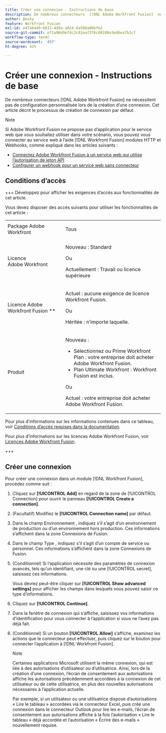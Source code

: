 ```yaml
---
title: Créer une connexion - Instructions de base
description: De nombreux connecteurs  [!DNL Adobe Workfront Fusion]  ne nécessitent pas de configuration personnalisée lors de la création d’une connexion. Cet article décrit le processus de création de connexion par défaut.
author: Becky
feature: Workfront Fusion
exl-id: e47ab4d9-6612-4d9a-a024-da508a8bbfb2
source-git-commit: ef1a96d9ef4c2c82eaf376c84188e3ed6ea7b2cf
workflow-type: tm+mt
source-wordcount: '457'
ht-degree: 42%

---
```


# Créer une connexion - Instructions de base

De nombreux connecteurs [!DNL Adobe Workfront Fusion] ne nécessitent pas de configuration personnalisée lors de la création d’une connexion. Cet article décrit le processus de création de connexion par défaut.

>[!NOTE]
>
>
>Si Adobe Workfront Fusion ne propose pas d’application pour le service web que vous souhaitez utiliser dans votre scénario, vous pouvez vous connecter au service web à l’aide [!DNL Workfront Fusion] modules HTTP et Webhooks, comme expliqué dans les articles suivants :
>
>* [Connectez Adobe Workfront Fusion à un service web qui utilise l’autorisation de jeton API](/help/workfront-fusion/create-scenarios/connect-to-apps/connect-wf-web-service-uses-api-token-auth.md)
>* [Configurer un webhook pour un service web sans connecteur](/help/workfront-fusion/create-scenarios/add-modules/receive-a-webhook-from-a-web-service.md)

## Conditions d’accès

+++ Développez pour afficher les exigences d’accès aux fonctionnalités de cet article.

Vous devez disposer des accès suivants pour utiliser les fonctionnalités de cet article :

<table style="table-layout:auto">
 <col> 
 <col> 
 <tbody> 
  <tr> 
   <td role="rowheader">Package Adobe Workfront 
   <td> <p>Tous</p> </td> 
  </tr> 
  <tr data-mc-conditions=""> 
   <td role="rowheader">Licence Adobe Workfront</td> 
   <td> <p>Nouveau : Standard</p><p>Ou</p><p>Actuellement : Travail ou licence supérieure</p> </td> 
  </tr> 
  <tr> 
   <td role="rowheader">Licence Adobe Workfront Fusion **</td> 
   <td>
   <p>Actuel : aucune exigence de licence Workfront Fusion.</p>
   <p>Ou</p>
   <p>Héritée : n’importe laquelle. </p>
   </td> 
  </tr> 
  <tr> 
   <td role="rowheader">Produit</td> 
   <td>
   <p>Nouveau :</p> <ul><li>Sélectionnez ou Prime Workfront Plan : votre entreprise doit acheter Adobe Workfront Fusion.</li><li>Plan Ultimate Workfront : Workfront Fusion est inclus.</li></ul>
   <p>Ou</p>
   <p>Actuel : votre entreprise doit acheter Adobe Workfront Fusion.</p>
   </td> 
  </tr>
 </tbody> 
</table>

Pour plus d’informations sur les informations contenues dans ce tableau, voir [Conditions d’accès requises dans la documentation](/help/workfront-fusion/references/licenses-and-roles/access-level-requirements-in-documentation.md).

Pour plus d’informations sur les licences Adobe Workfront Fusion, voir [Licences Adobe Workfront Fusion](/help/workfront-fusion/set-up-and-manage-workfront-fusion/licensing-operations-overview/license-automation-vs-integration.md).

+++

## Créer une connexion

Pour créer une connexion dans un module [!DNL Workfront Fusion], procédez comme suit :

1. Cliquez sur **[!UICONTROL Add]** en regard de la zone de [!UICONTROL Connection] pour ouvrir le panneau **[!UICONTROL Create a connection]**.
1. (Facultatif) Modifiez le **[!UICONTROL Connection name]** par défaut.
1. Dans le champ Environnement , indiquez s’il s’agit d’un environnement de production ou d’un environnement hors production. Ces informations s’affichent dans la zone Connexions de Fusion.
1. Dans le champ Type , indiquez s’il s’agit d’un compte de service ou personnel. Ces informations s’affichent dans la zone Connexions de Fusion.
1. (Conditionnel) Si l’application nécessite des paramètres de connexion avancés, tels qu’un identifiant, une clé ou une [!UICONTROL secret], saisissez ces informations.

   Vous devrez peut-être cliquer sur **[!UICONTROL Show advanced settings]** pour afficher les champs dans lesquels vous pouvez saisir ce type d’informations.

1. Cliquez sur **[!UICONTROL Continue]**.
1. Dans la fenêtre de connexion qui s’affiche, saisissez vos informations d’identification pour vous connecter à l’application si vous ne l’avez pas déjà fait.
1. (Conditionnel) Si un bouton **[!UICONTROL Allow]** s’affiche, examinez les actions que le connecteur peut effectuer, puis cliquez sur le bouton pour connecter l’application à [!DNL Workfront Fusion].

   >[!NOTE]
   >
   >Certaines applications Microsoft utilisent la même connexion, qui est liée à des autorisations d’utilisateur ou d’utilisatrice. Ainsi, lors de la création d’une connexion, l’écran de consentement aux autorisations affiche les autorisations précédemment accordées à la connexion de cet utilisateur ou de cette utilisatrice, en plus des nouvelles autorisations nécessaires à l’application actuelle.
   >
   >Par exemple, si un utilisateur ou une utilisatrice dispose d’autorisations « Lire le tableau » accordées via le connecteur Excel, puis crée une connexion dans le connecteur Outlook pour lire les e-mails, l’écran de consentement aux autorisations affiche à la fois l’autorisation « Lire le tableau » déjà accordée et l’autorisation « Écrire des e-mails » nouvellement requise.
